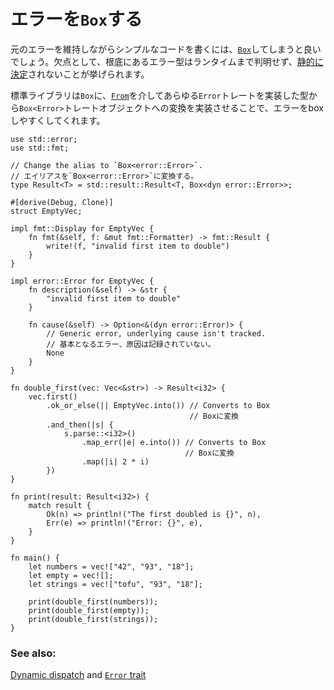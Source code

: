 <!--
# `Box`ing errors
-->
# エラーを`Box`する

<!--
A way to write simple code while preserving the original errors is to [`Box`][box]
them.  The drawback is that the underlying error type is only known at runtime and not
[statically determined][dynamic_dispatch].
-->
元のエラーを維持しながらシンプルなコードを書くには、[`Box`][box]してしまうと良いでしょう。欠点として、根底にあるエラー型はランタイムまで判明せず、[静的に決定][dynamic_dispatch]されないことが挙げられます。

<!--
The stdlib helps in boxing our errors by having `Box` implement conversion from
any type that implements the `Error` trait into the trait object `Box<Error>`,
via [`From`][from].
-->
標準ライブラリは`Box`に、[`From`][from]を介してあらゆる`Error`トレートを実装した型から`Box<Error>`トレートオブジェクトへの変換を実装させることで、エラーをboxしやすくしてくれます。

```rust,editable
use std::error;
use std::fmt;

// Change the alias to `Box<error::Error>`.
// エイリアスを`Box<error::Error>`に変換する。
type Result<T> = std::result::Result<T, Box<dyn error::Error>>;

#[derive(Debug, Clone)]
struct EmptyVec;

impl fmt::Display for EmptyVec {
    fn fmt(&self, f: &mut fmt::Formatter) -> fmt::Result {
        write!(f, "invalid first item to double")
    }
}

impl error::Error for EmptyVec {
    fn description(&self) -> &str {
        "invalid first item to double"
    }

    fn cause(&self) -> Option<&(dyn error::Error)> {
        // Generic error, underlying cause isn't tracked.
        // 基本となるエラー、原因は記録されていない。
        None
    }
}

fn double_first(vec: Vec<&str>) -> Result<i32> {
    vec.first()
        .ok_or_else(|| EmptyVec.into()) // Converts to Box
                                        // Boxに変換
        .and_then(|s| {
            s.parse::<i32>()
                .map_err(|e| e.into()) // Converts to Box
                                       // Boxに変換
                .map(|i| 2 * i)
        })
}

fn print(result: Result<i32>) {
    match result {
        Ok(n) => println!("The first doubled is {}", n),
        Err(e) => println!("Error: {}", e),
    }
}

fn main() {
    let numbers = vec!["42", "93", "18"];
    let empty = vec![];
    let strings = vec!["tofu", "93", "18"];

    print(double_first(numbers));
    print(double_first(empty));
    print(double_first(strings));
}
```

### See also:

[Dynamic dispatch][dynamic_dispatch] and [`Error` trait][error]

[box]: https://doc.rust-lang.org/std/boxed/struct.Box.html
[dynamic_dispatch]: https://doc.rust-lang.org/book/ch17-02-trait-objects.html#trait-objects-perform-dynamic-dispatch
[error]: https://doc.rust-lang.org/std/error/trait.Error.html
[from]: https://doc.rust-lang.org/std/convert/trait.From.html

